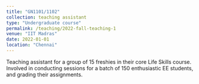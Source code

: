 ```yaml
---
title: "GN1101/1102"
collection: teaching assistant
type: "Undergraduate course"
permalink: /teaching/2022-fall-teaching-1
venue: "IIT Madras"
date: 2022-01-01
location: "Chennai"
---
```


Teaching assistant for a group of 15 freshies in their core Life Skills course. Involved in conducting sessions for a batch of 150 enthusiastic EE students, and grading their assignments. 
